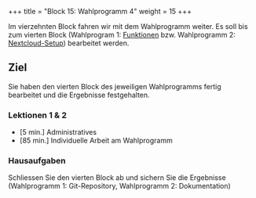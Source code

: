 +++
title = "Block 15: Wahlprogramm 4"
weight = 15
+++

Im vierzehnten Block fahren wir mit dem Wahlprogramm weiter. Es soll bis zum vierten Block (Wahlprogram 1: [Funktionen](/wp1-go/go-4) bzw. Wahlprogramm 2: [Nextcloud-Setup](/wp2-nextcloud/nextcloud-setup)) bearbeitet werden.

## Ziel

Sie haben den vierten Block des jeweiligen Wahlprogramms fertig bearbeitet und die Ergebnisse festgehalten.

### Lektionen 1 & 2

- [5 min.] Administratives
- [85 min.] Individuelle Arbeit am Wahlprogramm

### Hausaufgaben

Schliessen Sie den vierten Block ab und sichern Sie die Ergebnisse (Wahlprogramm 1: Git-Repository, Wahlprogramm 2: Dokumentation)
